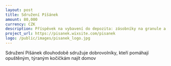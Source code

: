 ```yaml
---
layout: post
title: Sdružení Píšánek
amount: 80,000
currency: CZK
description: Příspěvek na vybavení do depozita: zásobníky na granule a vodu na krmná místa, krmivo a léky.
project_url: https://pisanek.wixsite.com/pisanek
logo: /public/images/pisanek_logo.jpg
---
```


Sdružení Píšánek dlouhodobě sdružuje dobrovolníky, kteří pomáhají opuštěným, týraným kočičkám najít domov
